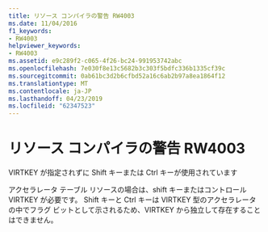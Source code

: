 ```yaml
---
title: リソース コンパイラの警告 RW4003
ms.date: 11/04/2016
f1_keywords:
- RW4003
helpviewer_keywords:
- RW4003
ms.assetid: e9c289f2-c065-4f26-bc24-991953742abc
ms.openlocfilehash: 7e030f8e13c5682b3c303f5bdfc336b1335cf39c
ms.sourcegitcommit: 0ab61bc3d2b6cfbd52a16c6ab2b97a8ea1864f12
ms.translationtype: MT
ms.contentlocale: ja-JP
ms.lasthandoff: 04/23/2019
ms.locfileid: "62347523"
---
```

# <a name="resource-compiler-warning-rw4003"></a>リソース コンパイラの警告 RW4003

VIRTKEY が指定されずに Shift キーまたは Ctrl キーが使用されています

アクセラレータ テーブル リソースの場合は、shift キーまたはコントロール VIRTKEY が必要です。 Shift キーと Ctrl キーは VIRTKEY 型のアクセラレータの中でフラグ ビットとして示されるため、VIRTKEY から独立して存在することはできません。